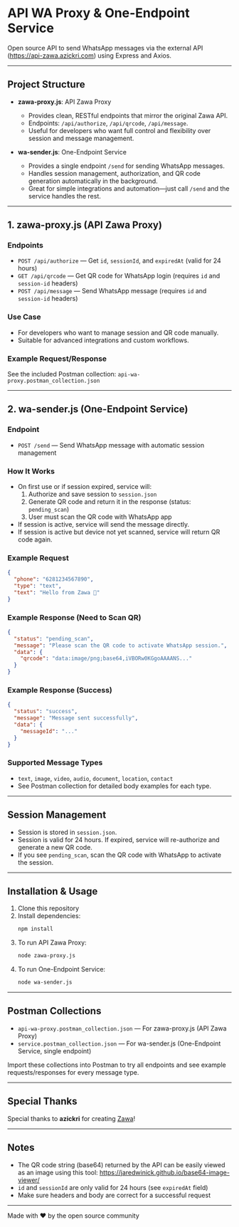 # API WA Proxy & One-Endpoint Service

Open source API to send WhatsApp messages via the external API (https://api-zawa.azickri.com) using Express and Axios.

---

## Project Structure

- **zawa-proxy.js**: API Zawa Proxy
  - Provides clean, RESTful endpoints that mirror the original Zawa API.
  - Endpoints: `/api/authorize`, `/api/qrcode`, `/api/message`.
  - Useful for developers who want full control and flexibility over session and message management.

- **wa-sender.js**: One-Endpoint Service
  - Provides a single endpoint `/send` for sending WhatsApp messages.
  - Handles session management, authorization, and QR code generation automatically in the background.
  - Great for simple integrations and automation—just call `/send` and the service handles the rest.

---

## 1. zawa-proxy.js (API Zawa Proxy)

### Endpoints
- `POST /api/authorize` — Get `id`, `sessionId`, and `expiredAt` (valid for 24 hours)
- `GET /api/qrcode` — Get QR code for WhatsApp login (requires `id` and `session-id` headers)
- `POST /api/message` — Send WhatsApp message (requires `id` and `session-id` headers)

### Use Case
- For developers who want to manage session and QR code manually.
- Suitable for advanced integrations and custom workflows.

### Example Request/Response
See the included Postman collection: `api-wa-proxy.postman_collection.json`

---

## 2. wa-sender.js (One-Endpoint Service)

### Endpoint
- `POST /send` — Send WhatsApp message with automatic session management

### How It Works
- On first use or if session expired, service will:
  1. Authorize and save session to `session.json`
  2. Generate QR code and return it in the response (status: `pending_scan`)
  3. User must scan the QR code with WhatsApp app
- If session is active, service will send the message directly.
- If session is active but device not yet scanned, service will return QR code again.

### Example Request
```json
{
  "phone": "6281234567890",
  "type": "text",
  "text": "Hello from Zawa 👋"
}
```

### Example Response (Need to Scan QR)
```json
{
  "status": "pending_scan",
  "message": "Please scan the QR code to activate WhatsApp session.",
  "data": {
    "qrcode": "data:image/png;base64,iVBORw0KGgoAAAANS..."
  }
}
```

### Example Response (Success)
```json
{
  "status": "success",
  "message": "Message sent successfully",
  "data": {
    "messageId": "..."
  }
}
```

### Supported Message Types
- `text`, `image`, `video`, `audio`, `document`, `location`, `contact`
- See Postman collection for detailed body examples for each type.

---

## Session Management
- Session is stored in `session.json`.
- Session is valid for 24 hours. If expired, service will re-authorize and generate a new QR code.
- If you see `pending_scan`, scan the QR code with WhatsApp to activate the session.

---

## Installation & Usage

1. Clone this repository
2. Install dependencies:
   ```bash
   npm install
   ```
3. To run API Zawa Proxy:
   ```bash
   node zawa-proxy.js
   ```
4. To run One-Endpoint Service:
   ```bash
   node wa-sender.js
   ```

---

## Postman Collections
- `api-wa-proxy.postman_collection.json` — For zawa-proxy.js (API Zawa Proxy)
- `service.postman_collection.json` — For wa-sender.js (One-Endpoint Service, single endpoint)

Import these collections into Postman to try all endpoints and see example requests/responses for every message type.

---

## Special Thanks
Special thanks to **azickri** for creating [Zawa](https://api-zawa.azickri.com)!

---

## Notes
- The QR code string (base64) returned by the API can be easily viewed as an image using this tool: https://jaredwinick.github.io/base64-image-viewer/
- `id` and `sessionId` are only valid for 24 hours (see `expiredAt` field)
- Make sure headers and body are correct for a successful request

---

Made with ❤️ by the open source community 